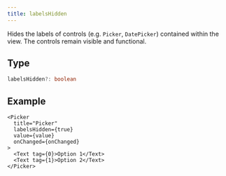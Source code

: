 ```yaml
---
title: labelsHidden
---
```

Hides the labels of controls (e.g. `Picker`, `DatePicker`) contained within the view. The controls remain visible and functional.

## Type

```ts
labelsHidden?: boolean
```

## Example

```tsx
<Picker
  title="Picker"
  labelsHidden={true}
  value={value}
  onChanged={onChanged}
>
  <Text tag={0}>Option 1</Text>
  <Text tag={1}>Option 2</Text>
</Picker>
```